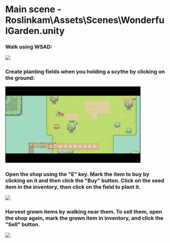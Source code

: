 # Main scene - Roslinkam\Assets\Scenes\WonderfulGarden.unity

### Walk using WSAD:
![](https://github.com/kamiladzimira/Roslinkam/blob/main/Roslinkam/Assets/GIFs/walking.gif)

### Create planting fields when you holding a scythe by clicking on the ground:
![](https://github.com/kamiladzimira/Roslinkam/blob/main/Roslinkam/Assets/GIFs/creating%20fields.gif)

### Open the shop using the "E" key. Mark the item to buy by clicking on it and then click the "Buy" button. Click on the seed item in the inventory, then click on the field to plant it.
![](https://github.com/kamiladzimira/Roslinkam/blob/main/Roslinkam/Assets/GIFs/buying%20and%20planting.gif)

### Harvest grown items by walking near them. To sell them, open the shop again, mark the grown item in inventory, and click the "Sell" button. 
![](https://github.com/kamiladzimira/Roslinkam/blob/main/Roslinkam/Assets/GIFs/harvesting%20and%20selling.gif)

